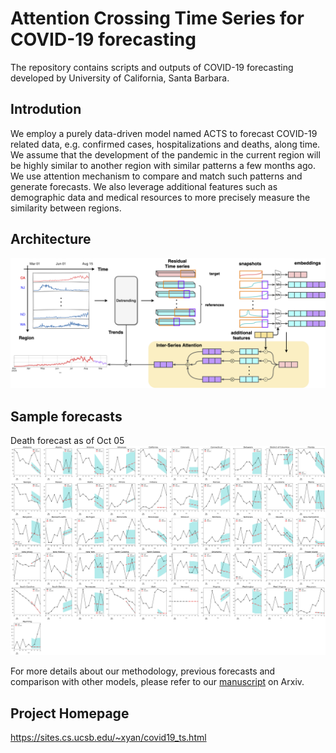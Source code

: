 # Attention Crossing Time Series for COVID-19 forecasting

The repository contains scripts and outputs of COVID-19 forecasting developed by University of California, Santa Barbara. 

## Introdution
We employ a purely data-driven model named ACTS to forecast COVID-19 related data, e.g. confirmed cases, hospitalizations and deaths, along time. We assume that the development of the pandemic in the current region will be highly similar to another region with similar patterns a few months ago. We use attention mechanism to compare and match such patterns and generate forecasts. We also leverage additional features such as demographic data and medical resources to more precisely measure the similarity between regions.

## Architecture
![arch](figs/architecture.png)

## Sample forecasts

Death forecast as of Oct 05
![sample](figs/sample.png)

For more details about our methodology, previous forecasts and comparison with other models, please refer to our [manuscript](https://arxiv.org/abs/2010.13006) on Arxiv.

## Project Homepage
https://sites.cs.ucsb.edu/~xyan/covid19_ts.html
